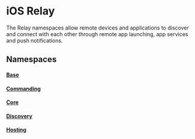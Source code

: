 # iOS Relay

The Relay namespaces allow remote devices and applications to discover and connect with each other through remote app launching, app services and push notifications.

## Namespaces

#### [Base](base/index.md)
#### [Commanding](commanding/index.md)
#### [Core](core/index.md)
#### [Discovery](discovery/index.md)
#### [Hosting](hosting/index.md)